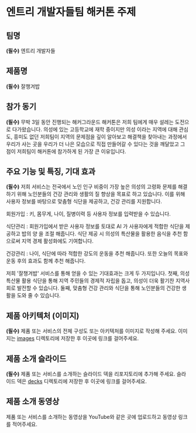 # 엔트리 개발자들팀 해커톤 주제

## 팀명

**(필수)** 엔트리 개발자들

## 제품명

**(필수)** 잘챙겨밥

## 참가 동기

**(필수)** 무박 3일 동안 진행되는 해커그라운드 해커톤은 저희 팀에게 매우 설레는 도전으로 다가왔습니다. 의성에 있는 고등학교에 재학 중이지만 의성 이라는 지역에 대해 관심도, 흥미도 없던 저희팀이 지역의 문제점을 깊이 알아보고 해결책을 찾아내는 과정에서 우리가 사는 곳을 우리가 더  나은 모습으로 직접 만들어갈 수 있다는 것을 깨달았고 그 점이 저희팀이 해커톤에 참가하게 된 가장 큰 이유입니다.

## 주요 기능 및 특징, 기대 효과

**(필수)** 저희 서비스는 전국에서 노인 인구 비중이 가장 높은 의성의 고령화 문제를 해결하기 위해 노인분들의 건강 관리와 생활의 질 향상을 목표로 하고 있습니다. 이를 위해 사용자 정보를 바탕으로 맞춤형 식단을 제공하고, 건강 관리를 지원합니다. 

회원가입 : 키, 몸무게, 나이, 질병이력 등 사용자 정보를 입력받을 수 있습니다.

식단관리 : 회원가입에서 받은 사용자 정보를 토대로 AI 가 사용자에게 적합한 식단을 제공하고 밥의 양 을 조절 해줍니다. 식단 제공 시 의성의 특산물을 활용한 음식을 추천 함으로써 지역 경제 활성화에도 기여합니다.

건강관리 : 나이, 식단에 따라 적합한 강도의 운동을 추천 해줍니다. 또한 오늘의 목표와 운동 후의 효과도 함께 추천 해줍니다.

저희 '잘챙겨밥' 서비스를 통해 얻을 수 있는 기대효과는 크게 두 가지입니다. 첫째, 의성 특산물 활용 식단을 통해 지역 주민들의 경제적 자립을 돕고, 의성이 더욱 활기찬 지역사회로 발전할 수 있습니다. 둘째, 맞춤형 건강 관리와 식단을 통해 노인분들의 건강한 생활을 도와 줄 수 있습니다.

## 제품 아키텍처 (이미지)

**(필수)** 제품 또는 서비스의 전체 구성도 또는 아키텍처를 이미지로 작성해 주세요. 이미지는 [images](./images) 디렉토리에 저장한 후 이곳에 링크를 걸어주세요.

## 제품 소개 슬라이드

**(필수)** 제품 또는 서비스를 소개하는 슬라이드 덱을 리포지토리에 추가해 주세요. 슬라이드 덱은 [decks](./decks) 디렉토리에 저장한 후 이곳에 링크를 걸어주세요.

## 제품 소개 동영상

제품 또는 서비스를 소개하는 동영상을 YouTube와 같은 곳에 업로드하고 동영상 링크를 적어주세요.
